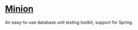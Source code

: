 # [Minion](https://github.com/bookong/minion/wiki) 

An easy-to-use database unit testing toolkit, support for Spring.
